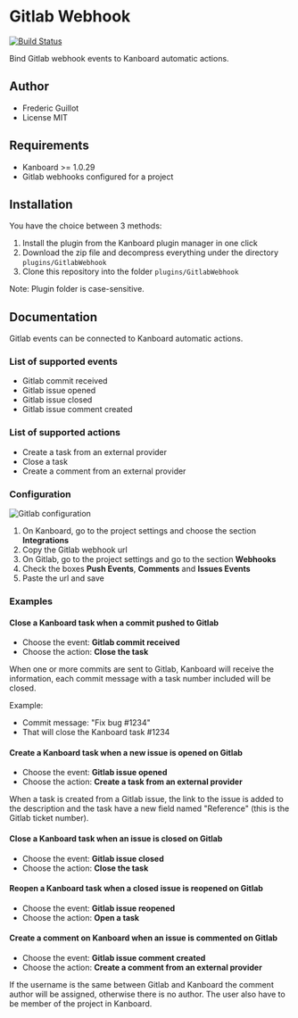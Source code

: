 Gitlab Webhook
==============

[![Build Status](https://travis-ci.org/kanboard/plugin-gitlab-webhook.svg?branch=master)](https://travis-ci.org/kanboard/plugin-gitlab-webhook)

Bind Gitlab webhook events to Kanboard automatic actions.

Author
------

- Frederic Guillot
- License MIT

Requirements
------------

- Kanboard >= 1.0.29
- Gitlab webhooks configured for a project

Installation
------------

You have the choice between 3 methods:

1. Install the plugin from the Kanboard plugin manager in one click
2. Download the zip file and decompress everything under the directory `plugins/GitlabWebhook`
3. Clone this repository into the folder `plugins/GitlabWebhook`

Note: Plugin folder is case-sensitive.

Documentation
-------------

Gitlab events can be connected to Kanboard automatic actions.

### List of supported events

- Gitlab commit received
- Gitlab issue opened
- Gitlab issue closed
- Gitlab issue comment created

### List of supported actions

- Create a task from an external provider
- Close a task
- Create a comment from an external provider

### Configuration

![Gitlab configuration](http://kanboard.net/screenshots/documentation/gitlab-webhooks.png)

1. On Kanboard, go to the project settings and choose the section **Integrations**
2. Copy the Gitlab webhook url
3. On Gitlab, go to the project settings and go to the section **Webhooks**
4. Check the boxes **Push Events**, **Comments** and **Issues Events**
5. Paste the url and save

### Examples

#### Close a Kanboard task when a commit pushed to Gitlab

- Choose the event: **Gitlab commit received**
- Choose the action: **Close the task**

When one or more commits are sent to Gitlab, Kanboard will receive the information, each commit message with a task number included will be closed.

Example:

- Commit message: "Fix bug #1234"
- That will close the Kanboard task #1234

#### Create a Kanboard task when a new issue is opened on Gitlab

- Choose the event: **Gitlab issue opened**
- Choose the action: **Create a task from an external provider**

When a task is created from a Gitlab issue, the link to the issue is added to the description and the task have a new field named "Reference" (this is the Gitlab ticket number).

#### Close a Kanboard task when an issue is closed on Gitlab

- Choose the event: **Gitlab issue closed**
- Choose the action: **Close the task**

#### Reopen a Kanboard task when a closed issue is reopened on Gitlab

- Choose the event: **Gitlab issue reopened**
- Choose the action: **Open a task**

#### Create a comment on Kanboard when an issue is commented on Gitlab

- Choose the event: **Gitlab issue comment created**
- Choose the action: **Create a comment from an external provider**

If the username is the same between Gitlab and Kanboard the comment author will be assigned, otherwise there is no author.
The user also have to be member of the project in Kanboard.
